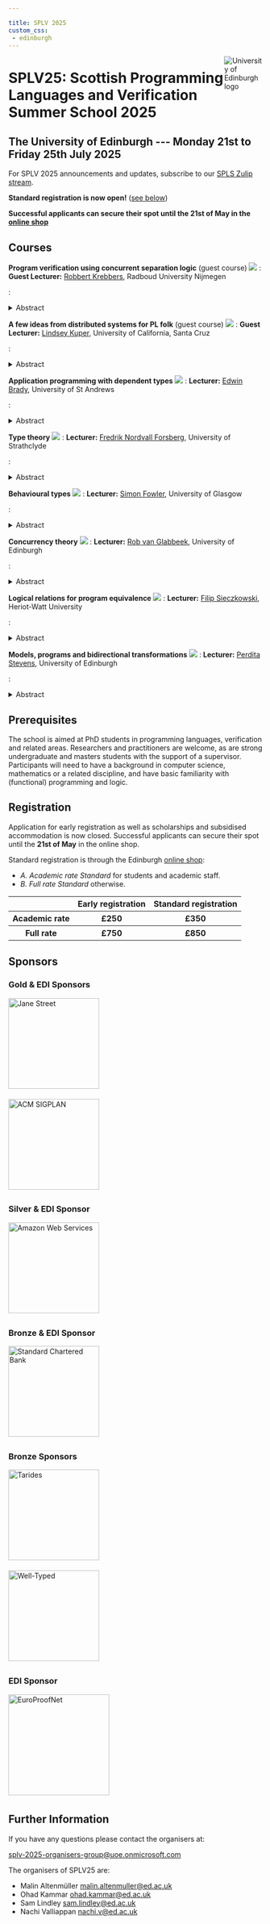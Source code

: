```yaml
---

title: SPLV 2025
custom_css:
 - edinburgh
---
```


<img src="assets/edinburgh_fullcolour.png" style="float:right; max-width:15%" alt="University of Edinburgh logo" />

# SPLV25: Scottish Programming Languages and Verification Summer School 2025

## The University of Edinburgh --- Monday 21st to Friday 25th July 2025

For SPLV 2025 announcements and updates, subscribe to our [SPLS Zulip
stream](https://spls.zulipchat.com/#narrow/stream/481612-splv-2025).

**Standard registration is now open!** ([see below](#registration))

**Successful applicants can secure their spot until the 21st of May in the
[online shop](https://www.epay.ed.ac.uk/conferences-and-events/college-of-science-and-engineering/school-of-informatics/informatics-events/scottish-programming-languages-and-verification-summer-school-2025)**

## Courses

**Program verification using concurrent separation logic** (guest course)
<img class="avatar" src="assets/robbert_krebbers.png" />
: **Guest Lecturer:** [Robbert Krebbers](https://robbertkrebbers.nl/), Radboud
  University Nijmegen

: <details closed> <summary>Abstract</summary>
	Concurrent programs are challenging to get right, especially if threads
    share access to memory. The formalism of "concurrent separation Logic"
    (which was pioneered by O'Hearn and Brookes in 2007) provides a powerful
    framework to verify concurrent programs. Over the last 20 years, concurrent
    separation Logic has emerged into an active research field, has been
    extended with many features (e.g., fine-grained concurrency, weak memory
    consistency, higher-order programs), been applied to many programming
    languages (e.g., Rust), and has been implemented in numerous verification
    tools (e.g., F*, Iris, Verifast, Viper, VST). We will discuss the
    foundations of separation logic and show how they scale to the verification
    of challenging concurrent programs. Exercises and demos using the Iris
	framework in the Rocq proof assistant will be provided.
    </details>

**A few ideas from distributed systems for PL folk** (guest course)
<img class="avatar" src="assets/lindsey_kuper.jpg" />
: **Guest Lecturer:** [Lindsey Kuper](https://users.soe.ucsc.edu/~lkuper/),
  University of California, Santa Cruz

: <details closed>
	<summary>Abstract</summary>
	Fifteen years ago, when I was a new PhD student and suffering from an
    advanced case of PL myopia, I foolishly ignored every other area of computer
    science. It was only years later that I realized that distributed systems
    had a lot to teach me. In these lectures, I'll fill you in on what I've
    learned so far, so you won't be as foolish as I was. We'll start with the
    very basics (what is a distributed system?) and work our way up to an
    implementation of causal broadcast, then finish the week with a brief
    excursion into choreographic programming. No background in distributed
    systems is necessary, only an open mind.
	</details>

**Application programming with dependent types**
<img class="avatar" src="assets/edwin_brady.jpeg" />
: **Lecturer:** [Edwin Brady](https://www.type-driven.org.uk/edwinb/),
  University of St Andrews

: <details closed>
    <summary>Abstract</summary>
    TBD
    </details>

**Type theory**
<img class="avatar" src="assets/fred_forsberg.jpg" />
: **Lecturer:** [Fredrik Nordvall Forsberg](https://fredriknf.com/), University
  of Strathclyde

: <details closed>
	<summary>Abstract</summary>
	Type theory is both a foundation of mathematics and an expressive functional
    programming language, and the basis of proof assistants and programming
    languages such as Agda, Idris, Rocq, and Lean. There are many aspects to
    type theory, and these lectures will give an introduction to three of them:
    (i) what it is, and how to work in it (the user's perspective); (ii)
    studying type theory as a formal system, and proving properties such as
    normalisation, canonicity, and subject reduction (the metatheorist's
    perspective); and (iii) models of type theory, and how they suggest new
    axioms, as well as let us conveniently manipulate mathematical structures of
    interest (the semanticist's perspective).
	</details>

**Behavioural types**
<img class="avatar" src="assets/simon_fowler.png" />
: **Lecturer:** [Simon Fowler](https://simonjf.com/about/), University of
  Glasgow

: <details closed>
	<summary>Abstract</summary>
	Much like data types allow us to rule out common programming errors before
    we compile or run a program, behavioural type systems provide a lightweight
    way of checking the correctness of behavioural properties of programs. Three
    examples include typestate, which allows us to ensure that we call object
    methods in the correct order (e.g. opening a file handle for reading before
    performing read operations and eventually closing the handle); session
    types, which allow us to check that a communication follows a protocol; and
    mailbox types, which allow us to specify patterns of messages received in
    many-to-one communication. This course will give an overview of behavioural
    typing, going into depth on the theoretical and practical aspects of session
    types and mailbox types.
	</details>

**Concurrency theory**
<img class="avatar" src="assets/rob_van_glabbeek.jpg" />
: **Lecturer:** [Rob van Glabbeek](http://theory.stanford.edu/~rvg/), University
  of Edinburgh

: <details closed>
    <summary>Abstract</summary>
	This course aims to make students familiar with state-of-the-art techniques
	in modelling concurrent systems. This is done by comparing some of the more
	successful semantic models of concurrency found in the literature, including
	transition systems, Petri nets and process algebras. The focus will be on
	the rationale behind the design decisions underlying those models, viewed
	from philosophical, mathematical and computational perspectives. A central
	concept will be that of a semantic equivalence or preorder, relating system
	specifications and implementations.
    </details>

**Logical relations for program equivalence**
<img class="avatar" src="assets/filip_sieczkowski.png" />
: **Lecturer:** [Filip Sieczkowski](https://fsieczkowski.github.io/),
  Heriot-Watt University

: <details closed>
    <summary>Abstract</summary>
	In this course we will explore logical relations, as a classic type-based
    method of proving equivalence of programs and, crucially, program
    fragments. We will introduce the problem of program (fragment) equivalence
    and solve it in the setting of simply-typed lambda calculus, and proceed to
    extend the method to some of the features found in modern programming
    languages, including polymorphism, recursion in types and terms, and
    computational effects, ending with a look at extending the methodology to
    type-and-effect systems.
    </details>

**Models, programs and bidirectional transformations**
<img class="avatar" src="assets/perdita_stevens.jpg" />
: **Lecturer:** [Perdita Stevens](https://perditastevens.com/), University of
  Edinburgh

: <details closed>
    <summary>Abstract</summary>
	Historically there has - surprisingly, perhaps - been something of a gulf
    between the programming languages and software engineering communities,
    which I will argue has been to the detriment of both. One of the many places
    this shows up is in the fields' treatments of bidirectional transformations,
    by which I mean, automated means of checking and restoring appropriate
    notions of consistency between data sources. I will introduce this topic
    from a software engineering perspective, which will necessitate introducing
    modelling and model-driven engineering more generally. I will briefly wave
    at the treatment of the topic in the functional programming community, via
    optics. I will opine about some open problems and some things I think the
    next generation of researchers should pay attention to, in order to narrow
    rather than widen the gulf between PL and SE, to the benefit of both.
    </details>

## Prerequisites

The school is aimed at PhD students in programming languages, verification and
related areas. Researchers and practitioners are welcome, as are strong
undergraduate and masters students with the support of a
supervisor. Participants will need to have a background in computer science,
mathematics or a related discipline, and have basic familiarity with
(functional) programming and logic.

## Registration

Application for early registration as well as scholarships and subsidised
accommodation is now closed. Successful applicants can secure their spot until
the **21st of May** in the online shop.

Standard registration is through the Edinburgh [online shop](https://www.epay.ed.ac.uk/conferences-and-events/college-of-science-and-engineering/school-of-informatics/informatics-events/scottish-programming-languages-and-verification-summer-school-2025):

- *A. Academic rate Standard* for students and academic staff.
- *B. Full rate Standard* otherwise.

<div class="prices">
  <table>
	<tr>
      <th></th>
	  <th>Early registration</th>
	  <th>Standard registration</th>
	</tr>
	<tr>
	  <th>Academic rate</th>
	  <th>£250</th>
	  <th>£350</th>
	</tr>
	<tr>
	  <th>Full rate</th>
	  <th>£750</th>
	  <th>£850</th>
	</tr>
  </table>
</div>


## Sponsors

### Gold & EDI Sponsors

<div class="logos">

<a href="https://www.janestreet.com/"><img style="padding-bottom:6px;
width:180px;" src="assets/logo_janest.svg" alt="Jane Street"/> </a>

<a href="https://www.sigplan.org/"><img style="padding-bottom:6px;
width:180px;" src="assets/logo_sigplan.svg" alt="ACM SIGPLAN"/> </a>

</div>

### Silver & EDI Sponsor

<a href="https://aws.amazon.com/"><img style="padding-bottom:6px; width:180px;"
src="assets/logo_aws.svg" alt="Amazon Web Services"/> </a>

### Bronze & EDI Sponsor

<a href="https://www.sc.com/en/"><img style="padding-bottom:6px; width:180px;"
src="assets/logo_sc.png" alt="Standard Chartered Bank"/> </a>

### Bronze Sponsors

<div class="logos">

<a href="https://tarides.com/"><img style="padding-bottom:6px; width:180px;"
src="assets/logo_tarides.svg" alt="Tarides"/> </a>

<a href="https://www.well-typed.com/"><img style="padding-bottom:6px;
width:180px;" src="assets/logo_well-typed.svg" alt="Well-Typed"/> </a>

</div>

### EDI Sponsor

<div class="logos">

<a href="https://europroofnet.github.io/"><img style="padding-bottom:6px;
width:200px;" src="assets/logo_epn.png" alt="EuroProofNet"/> </a>

</div>


## Further Information

If you have any questions please contact the organisers at:

<splv-2025-organisers-group@uoe.onmicrosoft.com>

The organisers of SPLV25 are:

* Malin Altenmüller <malin.altenmuller@ed.ac.uk>
* Ohad Kammar <ohad.kammar@ed.ac.uk>
* Sam Lindley <sam.lindley@ed.ac.uk>
* Nachi Valliappan <nachi.v@ed.ac.uk>
